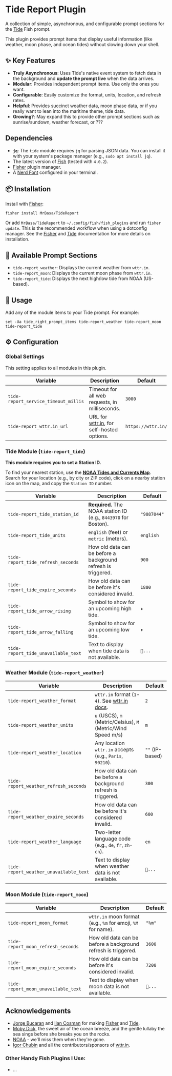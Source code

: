 # Tide Report Plugin

A collection of simple, asynchronous, and configurable prompt sections for the [Tide][] Fish prompt.

This plugin provides prompt items that display useful information (like weather, moon phase, and ocean tides) without slowing down your shell.

## ✨ Key Features

* **Truly Asynchronous**: Uses Tide's native event system to fetch data in the background and **update the prompt live** when the data arrives.
* **Modular**: Provides independent prompt items. Use only the ones you want.
* **Configurable**: Easily customize the format, units, location, and refresh rates.
* **Helpful**: Provides succinct weather data, moon phase data, or if you really want to lean into the maritime theme, tide data.
* **Growing?**: May expand this to provide other prompt sections such as: sunrise/sundown, weather forecast, or ???

## Dependencies

* **`jq`**: The `tide` module requires `jq` for parsing JSON data. You can install it with your system's package manager (e.g., `sudo apt install jq`).
* The latest version of [Fish][] (tested with `4.0.2`).
* [Fisher][] plugin manager.
* A [Nerd Font](https://github.com/ryanoasis/nerd-fonts) configured in your terminal.

## 📦 Installation

Install with [Fisher][]:

```fish
fisher install MrBasa/TideReport
```

Or add `MrBasa/TideReport` to `~/.config/fish/fish_plugins` and run `fisher update`. This is the recommended workflow when using a dotconfig manager.
See the [Fisher][] and [Tide][] documentation for more details on installation.

## 🚀 Available Prompt Sections

* `tide-report_weather`: Displays the current weather from `wttr.in`.
* `tide-report_moon`: Displays the current moon phase from `wttr.in`.
* `tide-report_tide`: Displays the next high/low tide from NOAA (US-based).

## 🔧 Usage

Add any of the module items to your Tide prompt. For example:

```fish
set -Ua tide_right_prompt_items tide-report_weather tide-report_moon tide-report_tide
```

## ⚙️ Configuration

### Global Settings

This setting applies to all modules in this plugin.

| Variable                             | Description                                      | Default            |
| ------------------------------------ | ------------------------------------------------ | ------------------ |
| `tide-report_service_timeout_millis` | Timeout for all web requests, in milliseconds.   | `3000`             |
| `tide-report_wttr.in_url`            | URL for [wttr.in][], for self-hosted options.    | `https://wttr.in/` |

### Tide Module (`tide-report_tide`)

**This module requires you to set a Station ID.**

To find your nearest station, use the [**NOAA Tides and Currents Map**](https://tidesandcurrents.noaa.gov/map/index.html). Search for your location (e.g., by city or ZIP code), click on a nearby station icon on the map, and copy the `Station ID` number.

| Variable                           | Description                                                     | Default      |
| ---------------------------------- | --------------------------------------------------------------- | ------------ |
| `tide-report_tide_station_id`      | **Required.** The NOAA station ID (e.g., `8443970` for Boston). | `"9087044"`  |
| `tide-report_tide_units`           | `english` (feet) or `metric` (meters).                          | `english`    |
| `tide-report_tide_refresh_seconds` | How old data can be before a background refresh is triggered.   | `900`        |
| `tide-report_tide_expire_seconds`  | How old data can be before it's considered invalid.             | `1800`       |
| `tide-report_tide_arrow_rising`    | Symbol to show for an upcoming high tide.                       | `⇞`          |
| `tide-report_tide_arrow_falling`   | Symbol to show for an upcoming low tide.                        | `⇟`          |
| `tide-report_tide_unavailable_text`| Text to display when tide data is not available.                | `🌊...`      |

### Weather Module (`tide-report_weather`)

| Variable                              | Description                                                             | Default         |
| ------------------------------------- | ----------------------------------------------------------------------- | --------------- |
| `tide-report_weather_format`          | `wttr.in` format (`1`-`4`). See [wttr.in docs](https://wttr.in/:help).  | `2`             |
| `tide-report_weather_units`           | `u` (USCS), `m` (Metric/Celsius), `M` (Metric/Wind Speed m/s)           | `m`             |
| `tide-report_weather_location`        | Any location `wttr.in` accepts (e.g., `Paris`, `90210`).                | `""` (IP-based) |
| `tide-report_weather_refresh_seconds` | How old data can be before a background refresh is triggered.           | `300`           |
| `tide-report_weather_expire_seconds`  | How old data can be before it's considered invalid.                     | `600`           |
| `tide-report_weather_language`        | Two-letter language code (e.g., `de`, `fr`, `zh-cn`).                   | `en`            |
| `tide-report_weather_unavailable_text`| Text to display when weather data is not available.                     | `...`          |

### Moon Module (`tide-report_moon`)

| Variable                           | Description                                                     | Default     |
| ---------------------------------- | --------------------------------------------------------------- | ----------- |
| `tide-report_moon_format`          | `wttr.in` moon format (e.g., `%m` for emoji, `%M` for name).    | `"%m"`      |
| `tide-report_moon_refresh_seconds` | How old data can be before a background refresh is triggered.   | `3600`      |
| `tide-report_moon_expire_seconds`  | How old data can be before it's considered invalid.             | `7200`      |
| `tide-report_moon_unavailable_text`| Text to display when moon data is not available.                | `...`      |

## Acknowledgements
* [Jorge Bucaran](https://github.com/jorgebucaran) and [Ilan Cosman](https://github.com/IlanCosman) for making [Fisher][] and [Tide][].
* [Moby Dick](https://www.gutenberg.org/ebooks/2701), the sweet air of the ocean breeze, and the gentle lullaby the sea sings before she breaks you on the rocks.
* [NOAA](https://www.noaa.gov) - we'll miss them when they're gone.
* [Igor Chubin](https://github.com/chubin) and all the contributors/sponsors of [wttr.in][].

### Other Handy Fish Plugins I Use:
* ...

[fish]: https://fishshell.com/
[fisher]: https://github.com/jorgebucaran/fisher
[tide]: https://github.com/IlanCosman/tide
[wttr.in]: https://github.com/chubin/wttr.in
